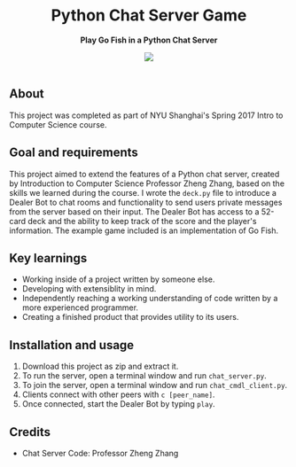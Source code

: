 <h1 align="center">Python Chat Server Game</h1>
<p align="center"><strong>Play Go Fish in a Python Chat Server</strong>
<div align="center"><img src="demo.gif"></img></div>

<br>
<h2>About</h2>

This project was completed as part of NYU Shanghai's Spring 2017 Intro to Computer Science course.

<h2>Goal and requirements</h2>

This project aimed to extend the features of a Python chat server, created by Introduction to Computer Science Professor Zheng Zhang, based on the skills we learned during the course. I wrote the `deck.py` file to introduce a Dealer Bot to chat rooms and functionality to send users private messages from the server based on their input. The Dealer Bot has access to a 52-card deck and the ability to keep track of the score and the player's information. The example game included is an implementation of Go Fish.

<h2>Key learnings</h2>

- Working inside of a project written by someone else.  
- Developing with extensiblity in mind. 
- Independently reaching a working understanding of code written by a more experienced programmer.
- Creating a finished product that provides utility to its users.

<h2>Installation and usage</h2>

1. Download this project as zip and extract it.
2. To run the server, open a terminal window and run `chat_server.py`.
3. To join the server, open a terminal window and run `chat_cmdl_client.py`.
4. Clients connect with other peers with `c [peer_name]`.
5. Once connected, start the Dealer Bot by typing `play`.

<h2>Credits</h2>

- Chat Server Code: Professor Zheng Zhang
